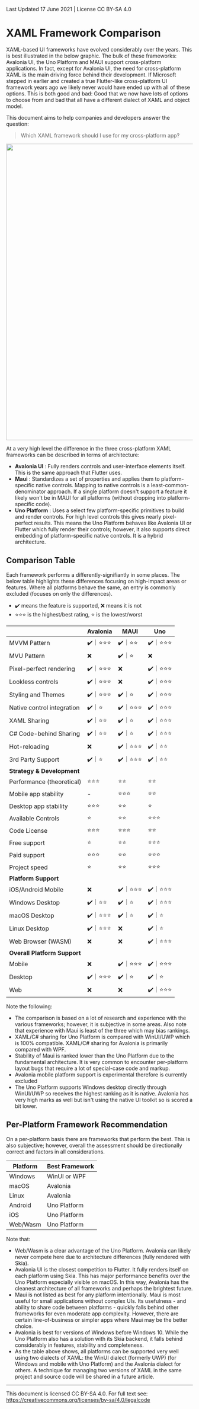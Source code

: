 Last Updated 17 June 2021 | License CC BY-SA 4.0

# XAML Framework Comparison

XAML-based UI frameworks have evolved considerably over the years. This is best illustrated in the below graphic. The bulk of these frameworks: Avalonia UI, the Uno Platform and MAUI support cross-platform applications. In fact, except for Avalonia UI, the need for cross-platform XAML is the main driving force behind their development. If Microsoft stepped in earlier and created a true Flutter-like cross-platform UI framework years ago we likely never would have ended up with all of these options. This is both good and bad: Good that we now have lots of options to choose from and bad that all have a different dialect of XAML and object model.

This document aims to help companies and developers answer the question:

 > Which XAML framework should I use for my cross-platform app?

<p align="center">
<img src="https://github.com/robloo/PublicDocs/blob/master/XAMLFrameworkEvolution.png?raw=true" width="800px">
</p>

At a very high level the difference in the three cross-platform XAML frameworks can be described in terms of architecture:

 * **Avalonia UI** : Fully renders controls and user-interface elements itself. This is the same approach that Flutter uses.
 * **Maui** : Standardizes a set of properties and applies them to platform-specific native controls. Mapping to native controls is a least-common-denominator approach. If a single platform doesn't support a feature it likely won't be in MAUI for all platforms (without dropping into platform-specific code).
 * **Uno Platform** : Uses a select few platform-specific primitives to build and render controls. For high level controls this gives nearly pixel-perfect results. This means the Uno Platform behaves like Avalonia UI or Flutter which fully render their controls; however, it also supports direct embedding of platform-specific native controls. It is a hybrid architecture.

## Comparison Table

Each framework performs a differently-signifiantly in some places. The below table highlights these differences focusing on high-impact areas or features. Where all platforms behave the same, an entry is commonly excluded (focuses on only the differences).

 * ✔️ means the feature is supported, ❌ means it is not
 * ⭐⭐⭐ is the highest/best rating, ⭐ is the lowest/worst

|                            | Avalonia | MAUI     | Uno      |
|----------------------------|----------|----------|----------|
| MVVM Pattern               | ✔️｜⭐⭐⭐ | ✔️｜⭐⭐   | ✔️｜⭐⭐⭐ |
| MVU Pattern                | ❌          | ✔️｜⭐      | ❌          |
| Pixel-perfect rendering    | ✔️｜⭐⭐⭐ | ❌          | ✔️｜⭐⭐⭐ |
| Lookless controls          | ✔️｜⭐⭐⭐ | ❌          | ✔️｜⭐⭐⭐ |
| Styling and Themes         | ✔️｜⭐⭐⭐ | ✔️｜⭐      | ✔️｜⭐⭐⭐ |
| Native control integration | ✔️｜⭐      | ✔️｜⭐⭐⭐ | ✔️｜⭐⭐⭐ |
| XAML Sharing               | ✔️｜⭐⭐   | ✔️｜⭐      | ✔️｜⭐⭐⭐ |
| C# Code-behind Sharing     | ✔️｜⭐⭐   | ✔️｜⭐      | ✔️｜⭐⭐⭐ |
| Hot-reloading              | ❌          | ✔️｜⭐⭐⭐ | ✔️｜⭐⭐   |
| 3rd Party Support          | ✔️｜⭐      | ✔️｜⭐⭐⭐ | ✔️｜⭐⭐   |
| **Strategy & Development** |
| Performance (theoretical)  | ⭐⭐⭐ | ⭐⭐   | ⭐⭐   |
| Mobile app stability       | -       | ⭐⭐⭐ | ⭐⭐   |
| Desktop app stability      | ⭐⭐⭐ | ⭐⭐   | ⭐      |
| Available Controls         | ⭐      | ⭐⭐   | ⭐⭐⭐ |
| Code License               | ⭐⭐⭐ | ⭐⭐⭐ | ⭐⭐   |
| Free support               | ⭐      | ⭐⭐   | ⭐⭐⭐ |
| Paid support               | ⭐⭐⭐ | ⭐⭐   | ⭐⭐⭐ |
| Project speed              | ⭐      | ⭐⭐   | ⭐⭐⭐ |
| **Platform Support** |
| iOS/Android Mobile         | ❌          | ✔️｜⭐⭐⭐ | ✔️｜⭐⭐⭐ |
| Windows Desktop            | ✔️｜⭐⭐   | ✔️｜⭐      | ✔️｜⭐⭐⭐ |
| macOS Desktop              | ✔️｜⭐⭐⭐ | ✔️｜⭐     | ✔️｜⭐       |
| Linux Desktop              | ✔️｜⭐⭐⭐ | ❌          | ✔️｜⭐      |
| Web Browser (WASM)         | ❌          | ❌          | ✔️｜⭐⭐⭐ |
| **Overall Platform Support** |
| Mobile                     | ❌          | ✔️｜⭐⭐⭐ | ✔️｜⭐⭐⭐ |
| Desktop                    | ✔️｜⭐⭐⭐ | ✔️｜⭐     | ✔️｜⭐       |
| Web                        | ❌          | ❌          | ✔️｜⭐⭐⭐ |

Note the following:
 * The comparison is based on a lot of research and experience with the various frameworks; however, it is subjective in some areas. Also note that experience with Maui is least of the three which may bias rankings.
 * XAML/C# sharing for Uno Platform is compared with WinUI/UWP which is 100% compatible. XAML/C# sharing for Avalonia is primarily compared with WPF.
 * Stability of Maui is ranked lower than the Uno Platform due to the fundamental architecture. It is very common to encounter per-platform layout bugs that require a lot of special-case code and markup.
 * Avalonia mobile platform support is experimental therefore is currently excluded
 * The Uno Platform supports Windows desktop directly through WinUI/UWP so receives the highest ranking as it is native. Avalonia has very high marks as well but isn't using the native UI toolkit so is scored a bit lower.

## Per-Platform Framework Recommendation

On a per-platform basis there are frameworks that perform the best. This is also subjective; however, overall the assessment should be directionally correct and factors in all considerations.

| Platform | Best Framework |
|----------|----------------|
| Windows  | WinUI or WPF   |
| macOS    | Avalonia       |
| Linux    | Avalonia       |
| Android  | Uno Platform   |
| iOS      | Uno Platform   |
| Web/Wasm | Uno Platform   |

Note that:
 * Web/Wasm is a clear advantage of the Uno Platform. Avalonia can likely never compete here due to architecture differences (fully rendered with Skia).
 * Avalonia UI is the closest competition to Flutter. It fully renders itself on each platform using Skia. This has major performance benefits over the Uno Platform especially visible on macOS. In this way, Avalonia has the cleanest architecture of all frameworks and perhaps the brightest future.
 * Maui is not listed as best for any platform intentionally. Maui is most useful for small applications without complex UIs. Its usefulness - and ability to share code between platforms - quickly falls behind other frameworks for even moderate app complexity. However, there are certain line-of-business or simpler apps where Maui may be the better choice.
 * Avalonia is best for versions of Windows before Windows 10. While the Uno Platform also has a solution with its Skia backend, it falls behind considerably in features, stability and completeness.
 * As the table above shows, all platforms can be supported very well using two dialects of XAML: the WinUI dialect (formerly UWP) (for Windows and mobile with Uno Platform) and the Avalonia dialect for others. A technique for managing two versions of XAML in the same project and source code will be shared in a future article.

---

This document is licensed CC BY-SA 4.0. For full text see: https://creativecommons.org/licenses/by-sa/4.0/legalcode
